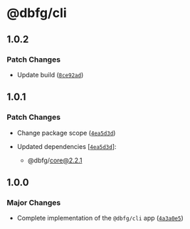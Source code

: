 # @dbfg/cli

## 1.0.2

### Patch Changes

- Update build ([`8ce92ad`](https://github.com/mikededo/dart-barrel-file-generator/commit/8ce92adc60d7f9987504cc2c3063485e48f878db))

## 1.0.1

### Patch Changes

- Change package scope ([`4ea5d3d`](https://github.com/mikededo/dart-barrel-file-generator/commit/4ea5d3db75e62de4a4ef4dd478d0d4bc94e859f8))

- Updated dependencies [[`4ea5d3d`](https://github.com/mikededo/dart-barrel-file-generator/commit/4ea5d3db75e62de4a4ef4dd478d0d4bc94e859f8)]:
  - @dbfg/core@2.2.1

## 1.0.0

### Major Changes

- Complete implementation of the `@dbfg/cli` app ([`4a3a0e5`](https://github.com/mikededo/dart-barrel-file-generator/commit/4a3a0e55b4d208aabb751700ae92dc83215b3a10))
